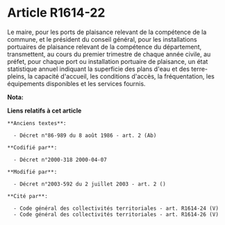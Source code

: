 # Article R1614-22

Le maire, pour les ports de plaisance relevant de la compétence de la commune, et le président du conseil général, pour les
installations portuaires de plaisance relevant de la compétence du département, transmettent, au cours du premier trimestre
de chaque année civile, au préfet, pour chaque port ou installation portuaire de plaisance, un état statistique annuel
indiquant la superficie des plans d'eau et des terre-pleins, la capacité d'accueil, les conditions d'accès, la fréquentation,
les équipements disponibles et les services fournis.

**Nota:**



**Liens relatifs à cet article**

	**Anciens textes**:

	  - Décret n°86-989 du 8 août 1986 - art. 2 (Ab)

	**Codifié par**:

	  - Décret n°2000-318 2000-04-07

	**Modifié par**:

	  - Décret n°2003-592 du 2 juillet 2003 - art. 2 ()

	**Cité par**:

	  - Code général des collectivités territoriales - art. R1614-24 (V)
	  - Code général des collectivités territoriales - art. R1614-26 (V)
